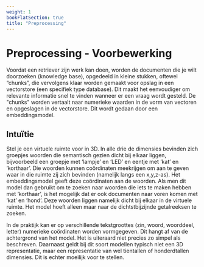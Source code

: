 ```yaml
---
weight: 1
bookFlatSection: true
title: "Preprocessing"
---
```


# Preprocessing - Voorbewerking

Voordat een retriever zijn werk kan doen, worden de documenten die je wilt doorzoeken (knowledge base), opgedeeld in kleine stukken, oftewel “chunks”, die vervolgens klaar worden gemaakt voor opslag in een vectorstore (een specifiek type database). Dit maakt het eenvoudiger om relevante informatie snel te vinden wanneer er een vraag wordt gesteld. 
De "chunks" worden vertaalt naar numerieke waarden in de vorm van vectoren en opgeslagen in de vectorstore. Dit wordt gedaan door een embeddingsmodel.

## Intuïtie
Stel je een virtuele ruimte voor in 3D. In alle drie de dimensies bevinden zich groepjes woorden die semantisch gezien dicht bij elkaar liggen, bijvoorbeeld een groepje met ‘lampje’ en ‘LED’ en eentje met ‘kat’ en ‘korthaar’. Die woorden kunnen coördinaten meekrijgen om aan te geven waar in die ruimte zij zich bevinden (namelijk langs een x,y,z-as). Het embeddingsmodel geeft deze coördinaten aan de woorden.
Als men dit model dan gebruikt om te zoeken naar woorden die iets te maken hebben met ‘korthaar’, is het mogelijk dat er ook documenten naar voren komen met ‘kat’ en ‘hond’. Deze woorden liggen namelijk dicht bij elkaar in de virtuele ruimte. Het model hoeft alleen maar naar de dichtstbijzijnde getalreeksen te zoeken. 

In de praktijk kan er op verschillende tekstgroottes (zin, woord, woorddeel, letter) numerieke coördinaten worden vormgegeven. Dit hangt af van de achtergrond van het model. Het is uiteraard niet precies zo simpel als beschreven. Daarnaast geldt bij dit soort modellen typisch niet een 3D representatie, maar een representatie van wel tientallen of honderdtallen dimensies. Dit is echter moeilijk voor te stellen.

